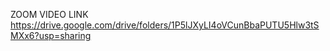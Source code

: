 ZOOM VIDEO LINK https://drive.google.com/drive/folders/1P5lJXyLI4oVCunBbaPUTU5Hlw3tSMXx6?usp=sharing
